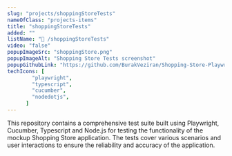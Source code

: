 ```yaml
---
slug: "projects/shoppingStoreTests"
nameOfClass: "projects-items"
title: "shoppingStoreTests"
added: ""
listName: "🏪 /shoppingStoreTests"
video: "false"
popupImageSrc: "shoppingStore.png"
popupImageAlt: "Shopping Store Tests screenshot"
popupGithubLink: "https://github.com/BurakVeziran/Shopping-Store-Playwright-Tests"
techIcons: [
        "playwright",
        "typescript",
        "cucumber",
        "nodedotjs",
      ]
---
```


This repository contains a comprehensive test suite built using Playwright, Cucumber, Typescript and Node.js for testing the functionality of the mockup Shopping Store application. The tests cover various scenarios and user interactions to ensure the reliability and accuracy of the application.
